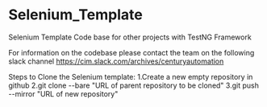 # Selenium_Template
Selenium Template Code base for other projects
with TestNG Framework

For information on the codebase please contact the team on the following slack channel
https://cim.slack.com/archives/centuryautomation

Steps to Clone the Selenium template:
1.Create a new empty repository in github
2.git clone --bare "URL of parent repository to be cloned"
3.git push --mirror "URL of new repository"
